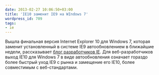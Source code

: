 ```yaml
---
date: 2013-02-27 10:06:50+03:00
title: 'IE10 заменит IE9 на WIndows 7'
wordpress_id: 709
tags:
- ie
---
```


Вышла финальная версия Internet Explorer 10 для Windows 7, которая заменит установленный в системе IE9 автообновлением в ближайшие недели, рассказывает [блог разработчиков IE][1]. Для веб-разработчиков выход IE10 для Windows 7 в виде автообновления означает гораздо более быстрый уход IE9 с рынка и замещение его IE10, более совместимым с веб-стандартами.

[1]: http://blogs.msdn.com/b/ie/archive/2013/02/26/ie10-for-windows-7-globally-available-for-consumers-and-businesses.aspx
